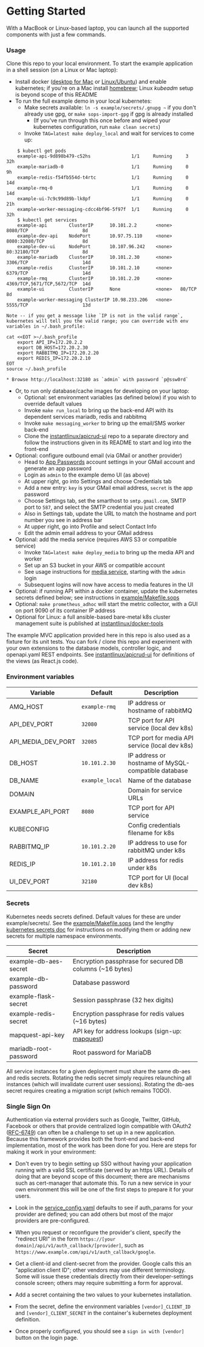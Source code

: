 # Getting Started

With a MacBook or Linux-based laptop, you can launch all the supported components with just a few commands.

### Usage

Clone this repo to your local environment. To start the example application in a shell session (on a Linux or Mac laptop):

* Install docker ([desktop for Mac](https://docs.docker.com/docker-for-mac/) or [Linux/Ubuntu](https://docs.docker.com/engine/install/ubuntu/)) and enable kubernetes; if you're on a Mac install [homebrew](https://brew.sh); Linux _kubeadm_ setup is beyond scope of this README
* To run the full example demo in your local kubernetes:
    * Make secrets available: `ln -s example/secrets/.gnupg ~` if you don't already use gpg, or `make sops-import-gpg` if gpg is already installed
        * (If you've run through this once before and wiped your kubernetes configuration, run `make clean secrets`)
    * Invoke `TAG=latest make deploy_local` and wait for services to come up:
```
    $ kubectl get pods
    example-api-9d898b479-c52hs               1/1     Running     3  32h
    example-mariadb-0                         1/1     Running     0  9h
    example-redis-f54fb554d-t4rtc             1/1     Running     0  14d
    example-rmq-0                             1/1     Running     0  14d
    example-ui-7c9c99d89b-lk8pf               1/1     Running     0  21h
    example-worker-messaging-cdcc4bf96-5f97f  1/1     Running     0  32h
    $ kubectl get services
    example-api        ClusterIP      10.101.2.2       <none>   8080/TCP                    8d
    example-dev-api    NodePort       10.97.75.110     <none>   8080:32080/TCP              8d
    example-dev-ui     NodePort       10.107.96.242    <none>   80:32180/TCP                8d
    example-mariadb    ClusterIP      10.101.2.30      <none>   3306/TCP                    14d
    example-redis      ClusterIP      10.101.2.10      <none>   6379/TCP                    14d
    example-rmq        ClusterIP      10.101.2.20      <none>   4369/TCP,5671/TCP,5672/TCP  14d
    example-ui         ClusterIP      None             <none>   80/TCP                      8d
    example-worker-messaging ClusterIP 10.98.233.206   <none>   5555/TCP                    13d
```
    Note -- if you get a message like `IP is not in the valid range`, kubernetes will tell you the valid range; you can override with env variables in ~/.bash_profile:
```
cat <<EOT >~/.bash_profile
    export API_IP=172.20.2.2
    export DB_HOST=172.20.2.30 
    export RABBITMQ_IP=172.20.2.20 
    export REDIS_IP=172.20.2.10  
EOT
source ~/.bash_profile
```
    * Browse http://localhost:32180 as `admin` with password `p@ssw0rd`
* Or, to run only database/cache images for developing on your laptop:
    * Optional: set environment variables (as defined below) if you wish to override default values
    * Invoke `make run_local` to bring up the back-end API with its dependent services mariadb, redis and rabbitmq
    * Invoke `make messaging_worker` to bring up the email/SMS worker back-end
    * Clone the [instantlinux/apicrud-ui](https://github.com/instantlinux/apicrud-ui) repo to a separate directory and follow the instructions given in its README to start and log into the front-end
* Optional: configure outbound email (via GMail or another provider)
    * Head to [App Passwords](https://myaccount.google.com/apppasswords) account settings in your GMail account and generate an app password
    * Login as `admin` to the example demo UI (as above)
    * At upper right, go into Settings and choose Credentials tab
    * Add a new entry: `key` is your GMail email address, `secret` is the app password
    * Choose Settings tab, set the smarthost to `smtp.gmail.com`, SMTP port to `587`, and select the SMTP credential you just created
    * Also in Settings tab, update the URL to match the hostname and port number you see in address bar
    * At upper right, go into Profile and select Contact Info
    * Edit the admin email address to your GMail address
* Optional: add the media service (requires AWS S3 or compatible service)
    * Invoke `TAG=latest make deploy_media` to bring up the media API and worker
    * Set up an S3 bucket in your AWS or compatible account
    * See usage instructions for [media service](https://github.com/instantlinux/apicrud-media#usage), starting with the `admin` login
    * Subsequent logins will now have access to media features in the UI
* Optional: if running API within a docker container, update the kubernetes secrets defined below; see instructions in [example/Makefile.sops](https://github.com/instantlinux/apicrud/blob/master/example/Makefile.sops)
* Optional: `make prometheus_adhoc` will start the metric collector, with a GUI on port 9090 of its container IP address
* Optional for Linux: a full ansible-based bare-metal k8s cluster management suite is published at [instantlinux/docker-tools](https://github.com/instantlinux/docker-tools)

The example MVC application provided here in this repo is also used as a fixture for its unit tests. You can fork / clone this repo and experiment with your own extensions to the database models, controller logic, and openapi.yaml REST endpoints. See [instantlinux/apicrud-ui](https://github.com/instantlinux/apicrud-ui) for definitions of the views (as React.js code).

### Environment variables

Variable | Default | Description
-------- | ------- | -----------
AMQ_HOST | `example-rmq` | IP address or hostname of rabbitMQ
API_DEV_PORT | `32080` | TCP port for API service (local dev k8s)
API_MEDIA_DEV_PORT | `32085` | TCP port for media API service (local dev k8s)
DB_HOST | `10.101.2.30` | IP address or hostname of MySQL-compatible database
DB_NAME | `example_local` | Name of the database
DOMAIN | | Domain for service URLs
EXAMPLE_API_PORT | `8080` | TCP port for API service
KUBECONFIG | | Config credentials filename for k8s
RABBITMQ_IP | `10.101.2.20` | IP address to use for rabbitMQ under k8s  
REDIS_IP | `10.101.2.10` | IP address for redis under k8s
UI_DEV_PORT | `32180` | TCP port for UI (local dev k8s)

### Secrets

Kubernetes needs secrets defined. Default values for these are under example/secrets/. See the [example/Makefile.sops](https://github.com/instantlinux/apicrud/blob/master/example/Makefile.sops) (and the lengthy [kubernetes secrets doc](https://kubernetes.io/docs/concepts/configuration/secret/) for instructions on modifying them or adding new secrets for multiple namespace environments.

Secret | Description
------ | -----------
example-db-aes-secret | Encryption passphrase for secured DB columns (~16 bytes)
example-db-password | Database password
example-flask-secret | Session passphrase (32 hex digits)
example-redis-secret | Encryption passphrase for redis values (~16 bytes)
mapquest-api-key | API key for address lookups (sign-up: [mapquest](http://developer.mapquest.com))
mariadb-root-password | Root password for MariaDB

All service instances for a given deployment must share the same db-aes and redis secrets. Rotating the redis secret simply requires relaunching all instances (which will invalidate current user sessions). Rotating the db-aes secret requires creating a migration script (which remains TODO).

### Single Sign On

Authentication via external providers such as Google, Twitter, GitHub, Facebook or others that provide centralized login compatible with OAuth2 ([RFC-6749](https://tools.ietf.org/html/rfc6749)) can often be a challenge to set up in a new application. Because this framework provides both the front-end and back-end implementation, most of the work has been done for you. Here are steps for making it work in your environment:

* Don't even try to begin setting up SSO without having your application running with a valid SSL certificate (served by an https URL). Details of doing that are beyond scope of this document; there are mechanisms such as cert-manager that automate this. To run a new service in your own environment this will be one of the first steps to prepare it for your users.

* Look in the [service_config.yaml](https://github.com/instantlinux/apicrud/blob/master/apicrud/service_config.yaml) defaults to see if auth_params for your provider are defined; you can add others but most of the major providers are pre-configured.

* When you request or reconfigure the provider's client, specify the "redirect URI" in the form `https://[your domain]/api/v1/auth_callback/[provider]`, such as `https://www.example.com/api/v1/auth_callback/google`.

* Get a client-id and client-secret from the provider. Google calls this an "application client ID"; other vendors may use different terminology. Some will issue these credentials directly from their developer-settings console screen; others may require submitting a form for approval.

* Add a secret containing the two values to your kubernetes installation.

* From the secret, define the environment variables `[vendor]_CLIENT_ID` and `[vendor]_CLIENT_SECRET` in the container's kubernetes deployment definition.

* Once properly configured, you should see a `sign in with [vendor]` button on the login page.
